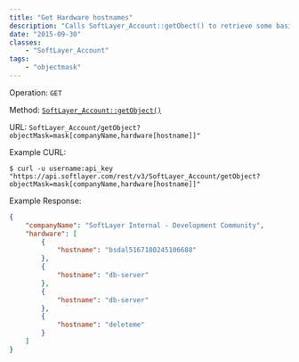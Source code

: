 ```yaml
---
title: "Get Hardware hostnames"
description: "Calls SoftLayer_Account::getObect() to retrieve some basic information about an account, and uses an objectMask to retrieve the hostname of all hardware on the account"
date: "2015-09-30"
classes:
    - "SoftLayer_Account"
tags:
    - "objectmask"
---
```

Operation: `GET`

Method: [`SoftLayer_Account::getObject()`](http://sldn.softlayer.com/reference/services/SoftLayer_Account/getObject)

URL: `SoftLayer_Account/getObject?objectMask=mask[companyName,hardware[hostname]]"`

Example CURL:
```
$ curl -u username:api_key "https://api.softlayer.com/rest/v3/SoftLayer_Account/getObject?objectMask=mask[companyName,hardware[hostname]]"
```

Example Response:
```json
{
    "companyName": "SoftLayer Internal - Development Community",
    "hardware": [
        {
            "hostname": "bsdal5167180245106688"
        },
        {
            "hostname": "db-server"
        },
        {
            "hostname": "db-server"
        },
        {
            "hostname": "deleteme"
        }
    ]
}
```
